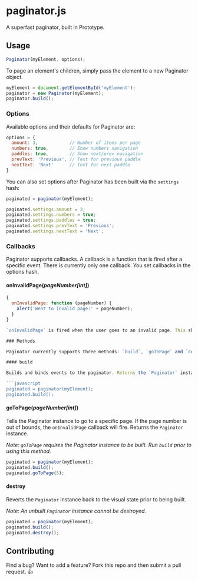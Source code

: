 # paginator.js

A superfast paginator, built in Prototype.

## Usage

```javascript
Paginator(myElement, options);
```

To page an element's children, simply pass the element to a new Paginator object.

```javascript
myElement = document.getElementById('myElement');
paginator = new Paginator(myElement);
paginator.build();
```

### Options

Available options and their defaults for Paginator are:

```javascript
options = {
  amount: 3,            // Number of items per page
  numbers: true,        // Show numbers navigation
  paddles: true,        // Show next/prev navigation
  prevText: 'Previous', // Text for previous paddle
  nextText: 'Next'      // Text for next paddle
}
```

You can also set options after Paginator has been built via the `settings` hash:

```javascript
paginated = paginator(myElement);

paginated.settings.amount = 3;
paginated.settings.numbers = true;
paginated.settings.paddles = true;
paginated.settings.prevText = 'Previous';
paginated.settings.nextText = 'Next';
```

### Callbacks

Paginator supports callbacks. A callback is a function that is fired after a specific event. There is currently only one callback. You set callbacks in the options hash.

#### onInvalidPage(_pageNumber[int]_)

```javascript
{
  onInvalidPage: function (pageNumber) {
    alert('Went to invalid page:' + pageNumber);
  }
}

`onInvalidPage` is fired when the user goes to an invalid page. This should never happen and is installed for precautionary reasons.

### Methods

Paginator currently supports three methods: `build`, `goToPage` and `destroy`.

#### build

Builds and binds events to the paginator. Returns the `Paginator` instance. `build` cannot be ran once it's built.

```javascript
paginated = paginator(myElement);
paginated.build();
```

#### goToPage(_pageNumber[int]_)

Tells the Paginator instance to go to a specific page. If the page number is out of bounds, the `onInvalidPage` callback will fire. Returns the `Paginator` instance.

_Note: `goToPage` requires the Paginator instance to be built. Run `build` prior to using this method._

```javascript
paginated = paginator(myElement);
paginated.build();
paginated.goToPage(5);
```

#### destroy

Reverts the `Paginator` instance back to the visual state prior to being built.

_Note: An unbuilt `Paginator` instance cannot be destroyed._

```javascript
paginated = paginator(myElement);
paginated.build();
paginated.destroy();
```

## Contributing

Find a bug? Want to add a feature? Fork this repo and then submit a pull request. :thumbsup:

